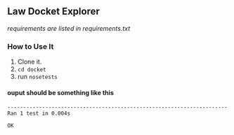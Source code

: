 ## Law Docket Explorer
*requirements are listed in requirements.txt*


### How to Use It
1. Clone it.
2. `cd docket`
3. run `nosetests`

#### ouput should be something like this
```
----------------------------------------------------------------------
Ran 1 test in 0.004s

OK
```
